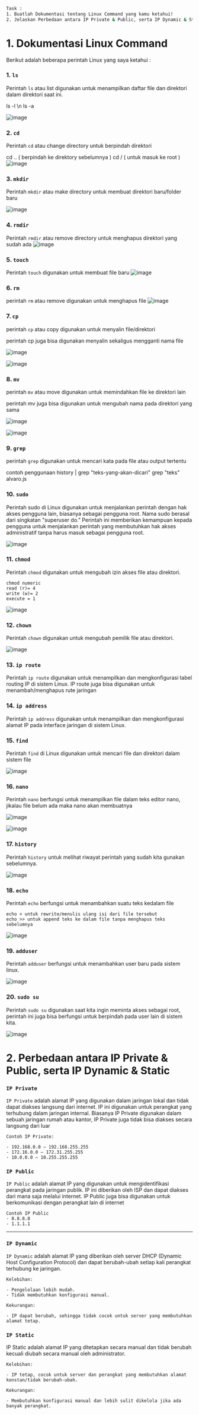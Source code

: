 ```sh
Task :
1. Buatlah Dokumentasi tentang Linux Command yang kamu ketahui!
2. Jelaskan Perbedaan antara IP Private & Public, serta IP Dynamic & Static!
```

# 1. **Dokumentasi Linux Command**

Berikut adalah beberapa perintah Linux yang saya ketahui :

### 1. `ls`
Perintah `ls` atau list digunakan untuk menampilkan daftar file dan direktori dalam direktori saat ini.

ls -l \n
ls -a

![image](https://github.com/user-attachments/assets/caf57fa0-0943-41b6-9b4f-94e6c0b29945)

### 2. `cd`
Perintah `cd` atau change directory untuk berpindah direktori

cd .. ( berpindah ke direktory sebelumnya )
cd / ( untuk masuk ke root )
![image](https://github.com/user-attachments/assets/fa2e6401-6147-4103-9ff6-2dc622929b12)

### 3. `mkdir`
Perintah `mkdir` atau make directory untuk membuat direktori baru/folder baru

![image](https://github.com/user-attachments/assets/25f64b22-3585-4416-94ea-a771b3c56be1)


### 4. `rmdir`
Perintah `rmdir` atau remove directory untuk menghapus direktori yang sudah ada
![image](https://github.com/user-attachments/assets/4b9022ff-194d-40ea-94e5-c3896d426a6d)

### 5. `touch`
Perintah `touch` digunakan untuk membuat file baru
![image](https://github.com/user-attachments/assets/3d6bde35-e658-4e98-b8c0-06d90e135112)

### 6. `rm`
perintah `rm` atau remove digunakan untuk menghapus file
![image](https://github.com/user-attachments/assets/d6d9258c-deb7-40de-a494-3ff44c4b6222)

### 7. `cp`
perintah `cp` atau copy digunakan untuk menyalin file/direktori 

perintah cp juga bisa digunakan menyalin sekaligus mengganti nama file

![image](https://github.com/user-attachments/assets/0bc499d6-550e-4897-b600-add2ee6cd271)

![image](https://github.com/user-attachments/assets/8a5f2ee3-30a9-4e10-bb44-507f73b53ec6)

### 8. `mv`
perintah `mv` atau move digunakan untuk memindahkan file ke direktori lain

perintah mv juga bisa digunakan untuk mengubah nama pada direktori yang sama

![image](https://github.com/user-attachments/assets/e6ab5d1b-491d-4b6e-802b-c9148c150303)

![image](https://github.com/user-attachments/assets/08f65fdf-737c-439f-b5cb-93d2fd57f2a0)

### 9. `grep`
perintah `grep` digunakan untuk mencari kata pada file atau output tertentu 

contoh penggunaan 
history | grep "teks-yang-akan-dicari"
grep "teks" alvaro.js

### 10. `sudo`
Perintah sudo di Linux digunakan untuk menjalankan perintah dengan hak akses pengguna lain, biasanya sebagai pengguna root. Nama sudo berasal dari singkatan "superuser do." Perintah ini memberikan kemampuan kepada pengguna untuk menjalankan perintah yang membutuhkan hak akses administratif tanpa harus masuk sebagai pengguna root.

![image](https://github.com/user-attachments/assets/2be5718d-c780-4506-9589-98f0dbe84f30)

### 11. `chmod`
Perintah `chmod` digunakan untuk mengubah izin akses file atau direktori.

```
chmod numeric
read (r)= 4
write (w)= 2
execute = 1

```
![image](https://github.com/user-attachments/assets/e9af4b5a-7a28-4bc4-97d6-7a3a187daf43)


### 12. `chown`

Perintah `chown` digunakan untuk mengubah pemilik file atau direktori.

![image](https://github.com/user-attachments/assets/2fd0853d-50b4-4f77-97bf-650a5042611b)

### 13. `ip route`

Perintah `ip route` digunakan untuk menampilkan dan mengkonfigurasi tabel routing IP di sistem Linux.
IP route juga bisa digunakan untuk menambah/menghapus rute jaringan

### 14. `ip address`
Perintah `ip address` digunakan untuk menampilkan dan mengkonfigurasi alamat IP pada interface jaringan di sistem Linux.

### 15. `find`
Perintah `find` di Linux digunakan untuk mencari file dan direktori dalam sistem file

![image](https://github.com/user-attachments/assets/9dbf14a0-586f-4eb6-a97a-6b7f899c9004)

### 16. `nano`
Perintah `nano` berfungsi untuk menampilkan file dalam teks editor nano, jikalau file belum ada maka nano akan membuatnya

![image](https://github.com/user-attachments/assets/d7d09630-5f83-4575-aca2-b465b7d15a12)

![image](https://github.com/user-attachments/assets/9dfabe2d-e212-47e3-ad3e-12f9d23371ad)

### 17. `history`
Perintah `history` untuk melihat riwayat perintah yang sudah kita gunakan sebelumnya. 

![image](https://github.com/user-attachments/assets/cf136bba-c92a-4c5c-8741-823495e657f6)

### 18. `echo`
Perintah `echo` berfungsi untuk menambahkan suatu teks kedalam file

```
echo > untuk rewrite/menulis ulang isi dari file tersebut
echo >> untuk append teks ke dalam file tanpa menghapus teks sebelumnya

```
![image](https://github.com/user-attachments/assets/288bb80d-8b6d-453d-aafe-85f3dabde9a8)

### 19. `adduser`
Perintah `adduser` berfungsi untuk menambahkan user baru pada sistem linux.

![image](https://github.com/user-attachments/assets/4d97a525-2eb3-4f2d-8d8c-085d5aed406f)

### 20. `sudo su`
Perintah `sudo su` digunakan saat kita ingin meminta akses sebagai root, perintah ini juga bisa berfungsi untuk berpindah pada user lain di sistem kita.

![image](https://github.com/user-attachments/assets/2c0af90b-55e9-4cb9-97dd-05fe54058c38)



# 2. **Perbedaan antara IP Private & Public, serta IP Dynamic & Static**


### `IP Private`

`IP Private` adalah alamat IP yang digunakan dalam jaringan lokal dan tidak dapat diakses langsung dari internet. IP ini digunakan untuk perangkat yang terhubung dalam jaringan internal.
Biasanya IP Private digunakan dalam sebuah jaringan rumah atau kantor, IP Private juga tidak bisa diakses secara langsung dari luar

```
Contoh IP Private:

- 192.168.0.0 – 192.168.255.255
- 172.16.0.0 – 172.31.255.255
- 10.0.0.0 – 10.255.255.255
```
### `IP Public`

`IP Public` adalah alamat IP yang digunakan untuk mengidentifikasi perangkat pada jaringan publik. IP ini diberikan oleh ISP dan dapat diakses dari mana saja melalui internet.
IP Public juga bisa digunakan untuk berkomunikasi dengan perangkat lain di internet

```
Contoh IP Public
- 8.8.8.8
- 1.1.1.1

```

---
### `IP Dynamic`
`IP Dynamic` adalah alamat IP yang diberikan oleh server DHCP (Dynamic Host Configuration Protocol) dan dapat berubah-ubah setiap kali perangkat terhubung ke jaringan.

```
Kelebihan:

- Pengelolaan lebih mudah.
- Tidak membutuhkan konfigurasi manual.

Kekurangan:

- IP dapat berubah, sehingga tidak cocok untuk server yang membutuhkan alamat tetap.
```

### `IP Static`
IP Static adalah alamat IP yang ditetapkan secara manual dan tidak berubah kecuali diubah secara manual oleh administrator.

```
Kelebihan:

- IP tetap, cocok untuk server dan perangkat yang membutuhkan alamat konstan/tidak berubah-ubah.

Kekurangan:

- Membutuhkan konfigurasi manual dan lebih sulit dikelola jika ada banyak perangkat.
```

